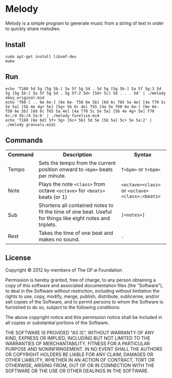 # Melody

Melody is a simple program to generate music from a string of text in order to quickly share melodies.

## Install

    sudo apt-get install libsmf-dev
    make

## Run

    echo 'T160 5d 5g [5g 5b-] 5a 5f 5g 5d . 5d 5g [5g 5b-] 5a 5f 5g:3 5d 5g [5g 5b-] 5a 5f 5g 5d . 5g 5f:2 5d+ [5d+ 5c] 5d . . . 5d' | ./melody eboy_original.mid
    echo 'T60 [ .. 6e 6e-] [6e 6e- T50 6e 5b] [6d 6c T65 5a 4e] [4a T70 5c 5e 5a] [5b 4e 4g+ 5e] [5g+ 5b 6c 4e] T55 [4a 5e T60 6e 6e-] [6e 6e- T50 6e 5b] [6d 6c T65 5a 4e] [4a T70 5c 5e 5a] [5b 4e 4g+ 5e] T70 6c:/4 5b:/4 5a:6' | ./melody furelise.mid
    echo 'T160 [6e 6d] 5f+ 5g+ [6c+ 5b] 5d 5e [5b 5a] 5c+ 5e 5a:2' | ./melody granvals.midi

## Commands

<table>
	<tr>
		<th>Command</td>
		<th>Description</th>
		<th>Syntax</th>
	</tr>
	<tr>
		<td>Tempo</td>
		<td>Sets the tempo from the current position onward to <code>&lt;bpm&gt;</code> beats per minute.</td>
		<td><code>T&lt;bpm&gt;</code> or <code>t&lt;bpm&gt;</code></td>
	</tr>
	<tr>
		<td>Note</td>
		<td>Plays the note <code>&lt;class&gt;</code> from octave <code>&lt;octave&gt;</code> for <code>&lt;beats&gt;</code> beats (or 1)</td>
		<td><code>&lt;octave&gt;&lt;class&gt;</code> or <code>&lt;octave&gt;&lt;class&gt;:&lt;beats&gt;</code></td>
	</tr>
	<tr>
		<td>Sub</td>
		<td>Shortens all contained notes to fit the time of one beat. Useful for things like eight notes and triplets.</td>
		<td><code>[&lt;notes&gt;]</code></td>
	</tr>
	<tr>
		<td>Rest</td>
		<td>Takes the time of one beat and makes no sound.</td>
		<td><code>.</code></td>
	</tr>
</table>

## License

Copyright © 2012 by members of The ΩF:∅ Foundation

Permission is hereby granted, free of charge, to any person obtaining a copy of this software and associated documentation files (the "Software"), to deal in the Software without restriction, including without limitation the rights to use, copy, modify, merge, publish, distribute, sublicense, and/or sell copies of the Software, and to permit persons to whom the Software is furnished to do so, subject to the following conditions:

The above copyright notice and this permission notice shall be included in all copies or substantial portions of the Software.

THE SOFTWARE IS PROVIDED "AS IS", WITHOUT WARRANTY OF ANY KIND, EXPRESS OR IMPLIED, INCLUDING BUT NOT LIMITED TO THE WARRANTIES OF MERCHANTABILITY, FITNESS FOR A PARTICULAR PURPOSE AND NONINFRINGEMENT. IN NO EVENT SHALL THE AUTHORS OR COPYRIGHT HOLDERS BE LIABLE FOR ANY CLAIM, DAMAGES OR OTHER LIABILITY, WHETHER IN AN ACTION OF CONTRACT, TORT OR OTHERWISE, ARISING FROM, OUT OF OR IN CONNECTION WITH THE SOFTWARE OR THE USE OR OTHER DEALINGS IN THE SOFTWARE.
